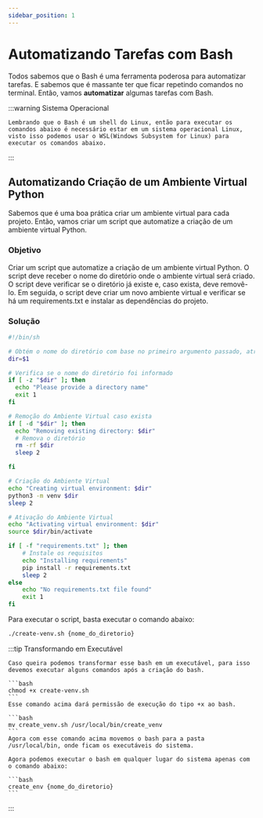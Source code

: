 ```yaml
---
sidebar_position: 1
---
```


# Automatizando Tarefas com Bash

Todos sabemos que o Bash é uma ferramenta poderosa para automatizar tarefas. E sabemos que é massante ter que ficar repetindo comandos no terminal. Então, vamos **automatizar** algumas tarefas com Bash.

:::warning Sistema Operacional

    Lembrando que o Bash é um shell do Linux, então para executar os comandos abaixo é necessário estar em um sistema operacional Linux, visto isso podemos usar o WSL(Windows Subsystem for Linux) para executar os comandos abaixo.

:::

## Automatizando Criação de um Ambiente Virtual Python

Sabemos que é uma boa prática criar um ambiente virtual para cada projeto. Então, vamos criar um script que automatize a criação de um ambiente virtual Python.

### Objetivo
Criar um script que automatize a criação de um ambiente virtual Python. O script deve receber o nome do diretório onde o ambiente virtual será criado. O script deve verificar se o diretório já existe e, caso exista, deve removê-lo. Em seguida, o script deve criar um novo ambiente virtual e verificar se há um requirements.txt e instalar as dependências do projeto.

### Solução


```bash
#!/bin/sh

# Obtém o nome do diretório com base no primeiro argumento passado, atribuindo-o à variável dir
dir=$1

# Verifica se o nome do diretório foi informado
if [ -z "$dir" ]; then
  echo "Please provide a directory name"
  exit 1
fi

# Remoção do Ambiente Virtual caso exista
if [ -d "$dir" ]; then
  echo "Removing existing directory: $dir"
  # Remova o diretório
  rm -rf $dir
  sleep 2

fi

# Criação do Ambiente Virtual
echo "Creating virtual environment: $dir"
python3 -m venv $dir
sleep 2

# Ativação do Ambiente Virtual
echo "Activating virtual environment: $dir"
source $dir/bin/activate

if [ -f "requirements.txt" ]; then
    # Instale os requisitos
    echo "Installing requirements"
    pip install -r requirements.txt
    sleep 2
else
    echo "No requirements.txt file found"
    exit 1
fi
```


Para executar o script, basta executar o comando abaixo:

```zsh
./create-venv.sh {nome_do_diretorio}
```

:::tip Transformando em Executável

    Caso queira podemos transformar esse bash em um executável, para isso devemos executar alguns comandos após a criação do bash.

    ```bash
    chmod +x create-venv.sh
    ```
    Esse comando acima dará permissão de execução do tipo +x ao bash.

    ```bash
    mv create_venv.sh /usr/local/bin/create_venv
    ```
    Agora com esse comando acima movemos o bash para a pasta /usr/local/bin, onde ficam os executáveis do sistema.

    Agora podemos executar o bash em qualquer lugar do sistema apenas com o comando abaixo:

    ```bash
    create_env {nome_do_diretorio}
    ```


:::